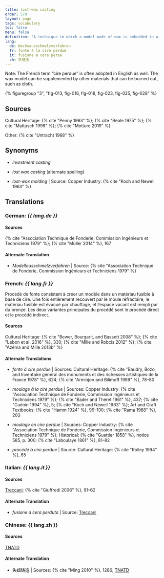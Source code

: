 ```yaml
---
title: lost-wax casting
order: 570
layout: page
tags: vocabulary
toc: false
menu: false
definition: 'A technique in which a model made of wax is embedded in a {% def "refractory mold" %} that is heated, thereby melting out the wax and creating a void to be filled with molten metal. Two primary variations of the technique are referred to as “direct” or “indirect” lost-wax casting, depending on whether the original model is the one sacrificed in the process. See [GI§2](/intro/#S2).'
lang:
  de: Wachsausschmelzverfahren
  fr: fonte à la cire perdue
  it: fusione a cera persa
  zh: 失蜡法
---
```


<div class="backmatter">
Note: The French term “cire perdue” is often adopted in English as well. The wax model can be supplemented by other materials that can be burned out, such as cloth.
</div>

{% figuregroup "3", "fig-013, fig-016, fig-018, fig-023, fig-025, fig-028" %}

## Sources

Cultural Heritage: {% cite "Penny 1993" %}; {% cite "Beale 1975" %}; {% cite "Mattusch 1996" %}; {% cite "Motture 2019" %}

Other: {% cite "Untracht 1968" %}

## Synonyms

- *investment casting*

- *lost wax casting* (alternate spelling)

- *lost-wax molding* | Source: Copper Industry: {% cite "Koch and Newell 1963" %}

## Translations

<div class="accordion">

### **German**: *{{ lang.de }}*

#### Sources

{% cite "Association Technique de Fonderie, Commission Ingénieurs et Techniciens 1979" %}; {% cite "Müller 2014" %}, 167

#### Alternate Translation

- *Modellausschmelzverfahren* | Source: {% cite "Association Technique de Fonderie, Commission Ingénieurs et Techniciens 1979" %}

### **French**: *{{ lang.fr }}*

Procédé de fonte consistant à créer un modèle dans un matériau fusible à base de cire. Une fois entièrement recouvert par le moule réfractaire, le matériau fusible est évacué par chauffage, et l’espace vacant est rempli par du bronze. Les deux variantes principales du procédé sont le procédé direct et le procédé indirect.

#### Sources

Cultural Heritage: {% cite "Bewer, Bourgarit, and Bassett 2008" %}; {% cite "Lebon et al. 2016" %}, 330; {% cite "Mille and Robcis 2012" %}; {% cite "Azéma and Mille 2013b" %}

#### Alternate Translations

- *fonte à cire perdue* | Sources: Cultural Heritage: {% cite "Baudry, Bozo, and Inventaire général des monuments et des richesses artistiques de la France 1978" %}, 624; {% cite "Arminjon and Bilimoff 1998" %}, 78–80

- *moulage à la cire perdue* | Sources: Copper Industry: {% cite "Association Technique de Fonderie, Commission Ingénieurs et Techniciens 1979" %}; {% cite "Bader and Théret 1961" %}, 437; {% cite "Cuénin 1994" %}, 5; {% cite "Koch and Newell 1963" %}; Art and Craft Textbooks: {% cite "Hamm 1924" %}, 99–100; {% cite "Rama 1988" %}, 203

- *moulage en cire perdue* | Sources: Copper Industry: {% cite "Association Technique de Fonderie, Commission Ingénieurs et Techniciens 1979" %}; Historical: {% cite "Guettier 1858" %}, notice 585, p. 300; {% cite "Laboulaye 1861" %}, 81–82

- *procédé à cire perdue* | Source: Cultural Heritage: {% cite "Rolley 1994" %}, 65

### **Italian**: *{{ lang.it }}*

#### Sources

[Treccani](http://www.treccani.it/vocabolario/cera1/); {% cite "Giuffredi 2006" %}, 61–62

#### Alternate Translation

- *fusione a cera perduta* | Source: [Treccani](http://www.treccani.it/vocabolario/cera1/)

### **Chinese**: {{ lang.zh }}

#### Sources

[TNATD](https://terms.naer.edu.tw/detail/3610078/?index=4)

#### Alternate Translation

- 失蜡铸造 | Sources: {% cite "Ming 2010" %}, 1286; [TNATD](https://terms.naer.edu.tw/detail/3610078/?index=4)

</div>